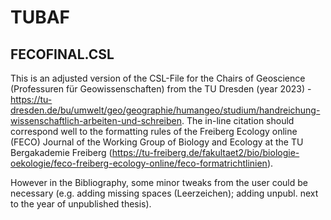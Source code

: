 # TUBAF

## FECOFINAL.CSL

This is an adjusted version of the CSL-File for the Chairs of Geoscience (Professuren für Geowissenschaften) from the TU Dresden (year 2023) - https://tu-dresden.de/bu/umwelt/geo/geographie/humangeo/studium/handreichung-wissenschaftlich-arbeiten-und-schreiben. 
The in-line citation should correspond well to the formatting rules of the Freiberg Ecology online (FECO) Journal of the Working Group of Biology and Ecology at the TU Bergakademie Freiberg (https://tu-freiberg.de/fakultaet2/bio/biologie-oekologie/feco-freiberg-ecology-online/feco-formatrichtlinien). 

However in the Bibliography, some minor tweaks from the user could be necessary (e.g. adding missing spaces (Leerzeichen); adding unpubl. next to the year of unpublished thesis).
